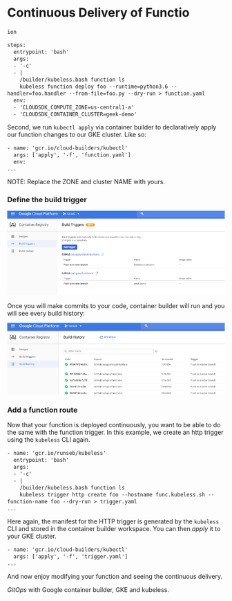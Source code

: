 # Continuous Delivery of Functio





```
ion

```



```
steps:
  entrypoint: 'bash'
  args:
  - '-c'
  - |
    /builder/kubeless.bash function ls
    kubeless function deploy foo --runtime=python3.6 --handler=foo.handler --from-file=foo.py --dry-run > function.yaml
  env:
  - 'CLOUDSDK_COMPUTE_ZONE=us-central1-a'
  - 'CLOUDSDK_CONTAINER_CLUSTER=geek-demo'
```

Second, we run `kubectl apply` via container builder to declaratively apply our function changes to our GKE cluster. Like so:

```
- name: 'gcr.io/cloud-builders/kubectl'
  args: ['apply', '-f', 'function.yaml']
  env:
...
```

NOTE: Replace the ZONE and cluster NAME with yours.

### Define the build trigger

![](./images/triggers.png)

Once you will make commits to your code, container builder will run and you will see every build history:

![](./images/builds.png)


### Add a function route

Now that your function is deployed continuously, you want to be able to do the same with the function trigger. In this example, we create an http trigger using the `kubeless` CLI again.


```
- name: 'gcr.io/runseb/kubeless'
  entrypoint: 'bash'
  args:
  - '-c'
  - |
    /builder/kubeless.bash function ls
    kubeless trigger http create foo --hostname func.kubeless.sh --function-name foo --dry-run > trigger.yaml
...
```



Here again, the manifest for the HTTP trigger is generated by the `kubeless` CLI and stored in the container builder workspace. You can then _apply_ it to your GKE cluster.

```
- name: 'gcr.io/cloud-builders/kubectl'
  args: ['apply', '-f', 'trigger.yaml']
...
```

And now enjoy modifying your function and seeing the continuous delivery.

_GitOps_ with Google container builder, GKE and kubeless.
